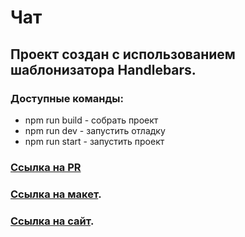 # Чат

## Проект создан с использованием шаблонизатора Handlebars.

### Доступные команды:

* npm run build - собрать проект
* npm run dev - запустить отладку
* npm run start - запустить проект

### [Ссылка на PR](https://github.com/kirill-samylin/middle.messenger.praktikum.yandex/pull/1)
### [Ссылка на макет](https://www.figma.com/file/qFShr1rbd3zx3PooLobi9B/Chat-Kirill-Samylin?node-id=0%3A1).

### [Ссылка на сайт](https://samylin-chat.netlify.app/). 
